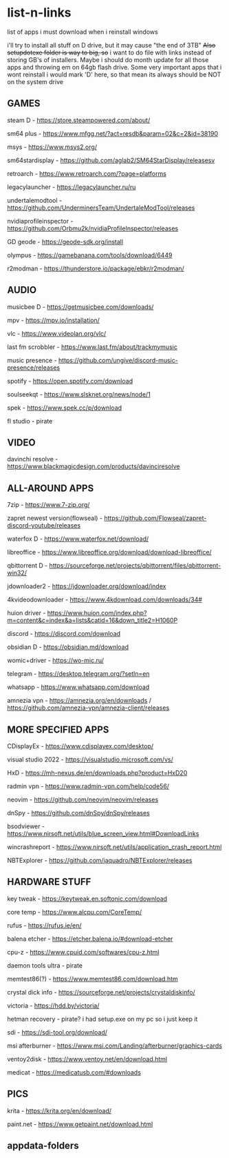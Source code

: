 # list-n-links
list of apps i must download when i reinstall windows

i'll try to install all stuff on D drive, but it may cause "the end of 3TB"
~~Also setupdotexe folder is way to big, so~~ i want to do file with links instead of storing GB's of installers.
Maybe i should do month update for all those apps and throwing em on 64gb flash drive. Some very important apps that i wont reinstall i would mark 'D' here, so that mean its always should be NOT on the system drive

## GAMES

steam D - https://store.steampowered.com/about/

sm64 plus - https://www.mfgg.net/?act=resdb&param=02&c=2&id=38190

msys - https://www.msys2.org/

sm64stardisplay - https://github.com/aglab2/SM64StarDisplay/releasesv

retroarch - https://www.retroarch.com/?page=platforms

legacylauncher - https://legacylauncher.ru/ru

undertalemodtool - https://github.com/UnderminersTeam/UndertaleModTool/releases

nvidiaprofileinspector - https://github.com/Orbmu2k/nvidiaProfileInspector/releases

GD geode - https://geode-sdk.org/install

olympus - https://gamebanana.com/tools/download/6449

r2modman - https://thunderstore.io/package/ebkr/r2modman/

## AUDIO

musicbee D - https://getmusicbee.com/downloads/

mpv - https://mpv.io/installation/

vlc - https://www.videolan.org/vlc/

last fm scrobbler - https://www.last.fm/about/trackmymusic

music presence - https://github.com/ungive/discord-music-presence/releases

spotify - https://open.spotify.com/download

soulseekqt - https://www.slsknet.org/news/node/1

spek - https://www.spek.cc/p/download

fl studio - pirate

## VIDEO

davinchi resolve - https://www.blackmagicdesign.com/products/davinciresolve

## ALL-AROUND APPS

7zip - https://www.7-zip.org/

zapret newest version(flowseal) - https://github.com/Flowseal/zapret-discord-youtube/releases

waterfox D - https://www.waterfox.net/download/

libreoffice - https://www.libreoffice.org/download/download-libreoffice/

qbittorrent D - https://sourceforge.net/projects/qbittorrent/files/qbittorrent-win32/

jdownloader2 - https://jdownloader.org/download/index

4kvideodownloader - https://www.4kdownload.com/downloads/34#

huion driver - https://www.huion.com/index.php?m=content&c=index&a=lists&catid=16&down_title2=H1060P

discord - https://discord.com/download

obsidian D - https://obsidian.md/download

womic+driver - https://wo-mic.ru/

telegram - https://desktop.telegram.org/?setln=en

whatsapp - https://www.whatsapp.com/download

amnezia vpn - https://amnezia.org/en/downloads / https://github.com/amnezia-vpn/amnezia-client/releases

## MORE SPECIFIED APPS

CDisplayEx - https://www.cdisplayex.com/desktop/

visual studio 2022 - https://visualstudio.microsoft.com/vs/

HxD - https://mh-nexus.de/en/downloads.php?product=HxD20

radmin vpn - https://www.radmin-vpn.com/help/code56/

neovim - https://github.com/neovim/neovim/releases

dnSpy - https://github.com/dnSpy/dnSpy/releases

bsodviewer - https://www.nirsoft.net/utils/blue_screen_view.html#DownloadLinks

wincrashreport - https://www.nirsoft.net/utils/application_crash_report.html

NBTExplorer - https://github.com/jaquadro/NBTExplorer/releases

## HARDWARE STUFF

key tweak - https://keytweak.en.softonic.com/download

core temp - https://www.alcpu.com/CoreTemp/

rufus - https://rufus.ie/en/

balena etcher - https://etcher.balena.io/#download-etcher

cpu-z - https://www.cpuid.com/softwares/cpu-z.html

daemon tools ultra - pirate

memtest86(?) - https://www.memtest86.com/download.htm

crystal dick info - https://sourceforge.net/projects/crystaldiskinfo/

victoria - https://hdd.by/victoria/

hetman recovery - pirate? i had setup.exe on my pc so i just keep it

sdi - https://sdi-tool.org/download/

msi afterburner - https://www.msi.com/Landing/afterburner/graphics-cards

ventoy2disk - https://www.ventoy.net/en/download.html

medicat - https://medicatusb.com/#downloads

## PICS

krita - https://krita.org/en/download/

paint.net - https://www.getpaint.net/download.html

## appdata-folders
